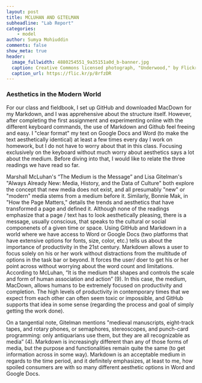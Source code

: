 ```yaml
---
layout: post
title: MCLUHAN AND GITELMAN 
subheadline: "Lab Report"
categories:
    - model
author: Sumya Mohiuddin
comments: false
show_meta: true
header:
  image_fullwidth: 4880254551_9a35151a0d_b-banner.jpg
  caption: Creative Commons licensed photograph, "Underwood," by Flickr user Canned Muffins
  caption_url: https://flic.kr/p/8rfzDR
---
```


### Aesthetics in the Modern World

For our class and fieldbook, I set up GitHub and downloaded MacDown for my Markdown, and I was apprehensive about the structure itself. However, after completing the first assignment and experimenting online with the different keyboard commands, the use of Markdown and Github feel freeing and easy. I "clear format" my text on Google Docs and Word (to make the text aesthetically identical) at least a few times every day I work on homework, but I do not have to worry about that in this class. Focusing exclusively on the keyboard without much worry about aesthetics says a lot about the medium. Before diving into that, I would like to relate the three readings we have read so far. 

Marshall McLuhan's “The Medium is the Message” and Lisa Gitelman's "Always Already New: Media, History, and the Data of Culture" both explore the concept that new media does not exist, and all presumably "new" or "modern" media stems from a medium before it. Similarly, Bonnie Mak, in "How the Page Matters," details the trends and aesthetics that have transformed a page and defined it. Although none of the readings emphasize that a page / text has to look aesthetically pleasing, there is a message, usually conscious, that speaks to the cultural or social componenets of a given time or space. Using GitHub and Markdown in a world where we have access to Word or Google Docs (two platforms that have extensive options for fonts, size,  color, etc.) tells us about the importance of productivity in the 21st century. Markdown allows a user to focus solely on his or her work without distractions from the multitude of options in the task bar or beyond. It forces the user/ doer to get his or her point across without worrying about the word count and limitations. According to McLuhan, “It is the medium that shapes and controls the scale and form of human association and action” (9). In this case, the medium, MacDown, allows humans to be extremely focused on productivity and completion. The high levels of productivity in contemporary times that we expect from each other can often seem toxic or impossible, and GitHub supports that idea in some sense (regarding the process and goal of simply getting the work done). 

On a tangential note, Gitelman mentions "medieval manuscripts, eight-track tapes, and rotary phones, or semaphores, stereoscopes, and punch-card programming: only antiquarians use them, but they are all recognizable as media” (4). Markdown is increasingly different than any of those forms of media, but the purpose and functionalities remain quite the same (to get information across in some way). Markdown is an acceptable medium in regards to the time period, and it definitely emphasizes, at least to me, how spoiled consumers are with so many different aesthetic options in Word and Google Docs.
